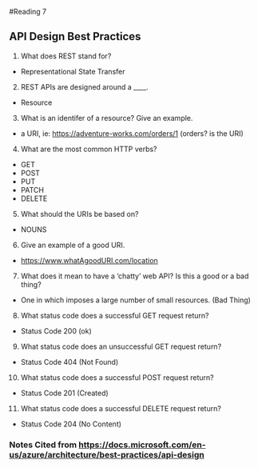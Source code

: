 #Reading 7

## API Design Best Practices

1. What does REST stand for?
  - Representational State Transfer

2. REST APIs are designed around a ____.
  - Resource

3. What is an identifer of a resource? Give an example.
- a URI, ie: https://adventure-works.com/orders/1  (orders? is the URI)

4. What are the most common HTTP verbs?
  - GET
  - POST
  - PUT
  - PATCH
  - DELETE

5. What should the URIs be based on?
  - NOUNS

6. Give an example of a good URI.
 - https://www.whatAgoodURI.com/location

7. What does it mean to have a ‘chatty’ web API? Is this a good or a bad thing?
  - One in which imposes a large number of small resources. (Bad Thing)

8. What status code does a successful GET request return?
  - Status Code 200 (ok)

9. What status code does an unsuccessful GET request return?
  - Status Code 404 (Not Found)

10. What status code does a successful POST request return?
  - Status Code 201 (Created)

11. What status code does a successful DELETE request return?
  - Status Code 204 (No Content)

### Notes Cited from https://docs.microsoft.com/en-us/azure/architecture/best-practices/api-design
